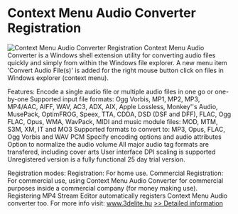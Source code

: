 # Context Menu Audio Converter Registration
![Context Menu Audio Converter Registration](https://mycommerce.akamaized.net/api/pimages/P300851700/BIG/300851700.PNG)
Context Menu Audio Converter is a Windows shell extension utility for converting audio files quickly and simply from within the Windows file explorer.
A new menu item 'Convert Audio File(s)' is added for the right mouse button click on files in Windows explorer (context menu).

Features:
Encode a single audio file or multiple audio files in one go or one-by-one
Supported input file formats: Ogg Vorbis, MP1, MP2, MP3, MP4/AAC, AIFF, WAV, AC3, ADX, AIX, Apple Lossless, Monkey''s Audio, MusePack, OptimFROG, Speex, TTA, CDDA, DSD (DSF and DFF), FLAC, Ogg FLAC, Opus, WMA, WavPack, MIDI and music module files: MOD, MTM, S3M, XM, IT and MO3
Supported formats to convert to: MP3, Opus, FLAC, Ogg Vorbis and WAV PCM
Specify encoding options and audio attributes
Option to normalize the audio volume
All major audio tag formats are transfered, including cover arts
User interface DPI scaling is supported
Unregistered version is a fully functional 25 day trial version.

Registration modes:
Registration: For home use.
Commercial Registration: For commercial use, using Context Menu Audio Converter for commercial purposes inside a commercial company (for money making use).
Registering MP4 Stream Editor automatically registers Context Menu Audio converter too.
For more info visit: www.3delite.hu
[>> Detailed information](https://secure.shareit.com/shareit/product.html?productid=300851700&affiliateid=200057808)